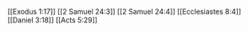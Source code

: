 [[Exodus 1:17]]
[[2 Samuel 24:3]]
[[2 Samuel 24:4]]
[[Ecclesiastes 8:4]]
[[Daniel 3:18]]
[[Acts 5:29]]
